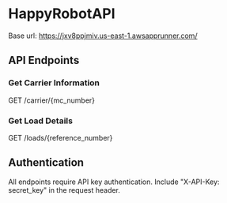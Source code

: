 # HappyRobotAPI

Base url: https://jxv8ppjmiv.us-east-1.awsapprunner.com/

## API Endpoints

### Get Carrier Information
GET /carrier/{mc_number}

### Get Load Details
GET /loads/{reference_number}

## Authentication
All endpoints require API key authentication. Include "X-API-Key: secret_key" in the request header.